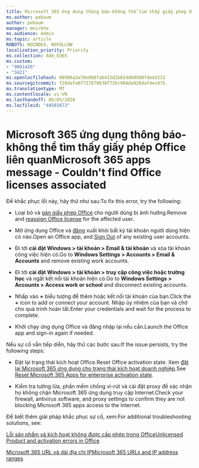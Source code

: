 ```yaml
---
title: Microsoft 365 ứng dụng thông báo-không thể tìm thấy giấy phép Office liên quan
ms.author: pebaum
author: pebaum
manager: mnirkhe
ms.audience: Admin
ms.topic: article
ROBOTS: NOINDEX, NOFOLLOW
localization_priority: Priority
ms.collection: Adm_O365
ms.custom:
- "9001426"
- "3421"
ms.openlocfilehash: 08996a2e78e098fa6415d2b65dd609d0fdee5232
ms.sourcegitcommit: f28dafa0f727870038f72bc904da926daf4ec07b
ms.translationtype: MT
ms.contentlocale: vi-VN
ms.lasthandoff: 06/05/2020
ms.locfileid: "44581673"
---
```

# <a name="microsoft-365-apps-message---couldnt-find-office-licenses-associated"></a><span data-ttu-id="a4925-102">Microsoft 365 ứng dụng thông báo-không thể tìm thấy giấy phép Office liên quan</span><span class="sxs-lookup"><span data-stu-id="a4925-102">Microsoft 365 apps message - Couldn't find Office licenses associated</span></span>

<span data-ttu-id="a4925-103">Để khắc phục lỗi này, hãy thử như sau:</span><span class="sxs-lookup"><span data-stu-id="a4925-103">To fix this error, try the following:</span></span>

- <span data-ttu-id="a4925-104">Loại bỏ và [gán giấy phép Office](https://docs.microsoft.com/microsoft-365/admin/manage/assign-licenses-to-users) cho người dùng bị ảnh hưởng.</span><span class="sxs-lookup"><span data-stu-id="a4925-104">Remove and [reassign Office license](https://docs.microsoft.com/microsoft-365/admin/manage/assign-licenses-to-users) for the affected user.</span></span>

- <span data-ttu-id="a4925-105">Mở ứng dụng Office và [đăng](https://support.office.com/article/sign-out-of-office-5a20dc11-47e9-4b6f-945d-478cb6d92071) xuất khỏi bất kỳ tài khoản người dùng hiện có nào.</span><span class="sxs-lookup"><span data-stu-id="a4925-105">Open an Office app, and [Sign Out](https://support.office.com/article/sign-out-of-office-5a20dc11-47e9-4b6f-945d-478cb6d92071) of any existing user accounts.</span></span>

- <span data-ttu-id="a4925-106">Đi tới **cài đặt Windows > tài khoản > Email & tài khoản** và xóa tài khoản công việc hiện có.</span><span class="sxs-lookup"><span data-stu-id="a4925-106">Go to **Windows Settings > Accounts > Email & Accounts** and remove existing work accounts.</span></span>

- <span data-ttu-id="a4925-107">Đi tới **cài đặt Windows > tài khoản > truy cập công việc hoặc trường học** và ngắt kết nối tài khoản hiện có.</span><span class="sxs-lookup"><span data-stu-id="a4925-107">Go to **Windows Settings > Accounts > Access work or school** and disconnect existing accounts.</span></span>

- <span data-ttu-id="a4925-108">Nhấp vào **+** biểu tượng để thêm hoặc kết nối tài khoản của bạn.</span><span class="sxs-lookup"><span data-stu-id="a4925-108">Click the **+** icon to add or connect your account.</span></span> <span data-ttu-id="a4925-109">Nhập ủy nhiệm của bạn và chờ cho quá trình hoàn tất.</span><span class="sxs-lookup"><span data-stu-id="a4925-109">Enter your credentials and wait for the process to complete.</span></span>

- <span data-ttu-id="a4925-110">Khởi chạy ứng dụng Office và đăng nhập lại nếu cần.</span><span class="sxs-lookup"><span data-stu-id="a4925-110">Launch the Office app and sign-in again if needed.</span></span>

<span data-ttu-id="a4925-111">Nếu sự cố vẫn tiếp diễn, hãy thử các bước sau:</span><span class="sxs-lookup"><span data-stu-id="a4925-111">If the issue persists, try the following steps:</span></span>

- <span data-ttu-id="a4925-112">Đặt lại trạng thái kích hoạt Office.</span><span class="sxs-lookup"><span data-stu-id="a4925-112">Reset Office activation state.</span></span> <span data-ttu-id="a4925-113">Xem [đặt lại Microsoft 365 ứng dụng cho trạng thái kích hoạt doanh nghiệp](https://docs.microsoft.com/office365/troubleshoot/activation/reset-office-365-proplus-activation-state).</span><span class="sxs-lookup"><span data-stu-id="a4925-113">See [Reset Microsoft 365 Apps for enterprise activation state](https://docs.microsoft.com/office365/troubleshoot/activation/reset-office-365-proplus-activation-state).</span></span>

- <span data-ttu-id="a4925-114">Kiểm tra tường lửa, phần mềm chống vi-rút và cài đặt proxy để xác nhận họ không chặn Microsoft 365 ứng dụng truy cập Internet.</span><span class="sxs-lookup"><span data-stu-id="a4925-114">Check your firewall, antivirus software, and proxy settings to confirm they are not blocking Microsoft 365 apps access to the Internet.</span></span> 

<span data-ttu-id="a4925-115">Để biết thêm giải pháp khắc phục sự cố, xem:</span><span class="sxs-lookup"><span data-stu-id="a4925-115">For additional troubleshooting solutions, see:</span></span>

[<span data-ttu-id="a4925-116">Lỗi sản phẩm và kích hoạt không được cấp phép trong Office</span><span class="sxs-lookup"><span data-stu-id="a4925-116">Unlicensed Product and activation errors in Office</span></span>](https://support.office.com/Article/0d23d3c0-c19c-4b2f-9845-5344fedc4380?wt.mc_id=Alchemy_ClientDIA)

[<span data-ttu-id="a4925-117">Microsoft 365 URL và dải địa chỉ IP</span><span class="sxs-lookup"><span data-stu-id="a4925-117">Microsoft 365 URLs and IP address ranges</span></span>](https://docs.microsoft.com/office365/enterprise/urls-and-ip-address-ranges)
